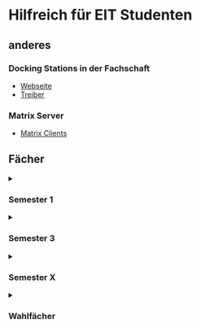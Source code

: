 # Hilfreich für EIT Studenten

## anderes

### Docking Stations in der Fachschaft

* [Webseite](https://i-tec.pro/de/produkt/u3hdmidvidock-3/)
* [Treiber](https://i-tec.cz/wp-content/uploads/man_dri/DisplayLink_Ubuntu.zip)

### Matrix Server

* [Matrix Clients](https://matrix.org/ecosystem/clients/)

## Fächer
<details>
<summary>
 
### Semester 1

</summary>

#### Info 1&2
* C & C++ Compiler:
  * [GCC](https://gcc.gnu.org/): `sudo apt install gcc`
* optional IDE:
  *  [Visual Studio Code](https://code.visualstudio.com/): https://code.visualstudio.com/docs/setup/linux
  *  [Eclipse](https://www.eclipse.org/downloads/packages/): https://www.eclipse.org/downloads/packages/installer

#### Gleichstromtechnik

* [LTSpice](https://www.analog.com/en/design-center/design-tools-and-calculators/ltspice-simulator.html):
  * leider nur mit [Wine](https://www.winehq.org/).
  * eine FOSS alternative ist [ngspice](https://ngspice.sourceforge.io/) welches schon in [KiCad](https://www.kicad.org/) enthalten ist ([KiCad Simulation](https://docs.kicad.org/7.0/de/eeschema/eeschema.html#simulator)).
* [KiCad](https://www.kicad.org/):
  * https://www.kicad.org/download/linux/

#### Digitaltechnik

* [Vivado](https://www.xilinx.com/support/download.html)
* Logic-simulator:
  * [Logisim-evolution](https://github.com/logisim-evolution/logisim-evolution)
  * [Digital](https://github.com/hneemann/Digital)

</details>

<details>
<summary>
 
### Semester 3

</summary>

#### ModSim

* [Python](https://www.python.org/): `sudo apt install python3 python3-numpy python3-scipy python3-matplotlib`
* [OpenModelica](https://openmodelica.org/download/download-linux):
  * requirements: `wget`, `pip`, `tee`
  ```bash
  # 1. OpenModelica repository zu APT quellen hinzufügen
  echo "deb-src https://build.openmodelica.org/apt stable" | sudo tee -a /etc/apt/sources.list.d/openmodelica.list
  wget -q http://build.openmodelica.org/apt/openmodelica.asc -O- | sudo apt-key add -
  # 2. Paketquelle "aktivieren"
  sudo apt update
  # 3. OpenModelica installieren
  sudo apt install openmodelica
  # 4. OMPython installieren
  python -m pip install -U https://github.com/OpenModelica/OMPython/archive/master.zip
  ```

#### Elektronik Labor

* Cadance: `ssh -Y <IZ Kürzel>@EIT-CAEE-S02.Hs-Karlsruhe.de`

#### Regelungstechnik

* [Matlab/Simulink](https://de.mathworks.com/support/requirements/matlab-linux.html)

</details>

<details>
 <summary>
  
### Semester X

</summary>

#### EDS

Siehe [Digitaltechnik](#Digitaltechnik).

#### Hochfrequenztechnik

* [Keysight ADS](https://www.keysight.com/de/de/lib/software-detail/computer-software/pathwave-advanced-design-system-ads-software-2212036/ads-2023-linux.html)

#### Digitale Signal Prozesoren

* [Matlab](https://de.mathworks.com/support/requirements/matlab-linux.html)
* alternativ [GNU Octave](https://www.octave.org/)
  * [signal](https://gnu-octave.github.io/packages/signal/) (dependency: [control](https://gnu-octave.github.io/packages/control/))
* Eclipse:
  1. [J-Link](https://www.segger.com/downloads/jlink/) installieren
  2. `arm-none-eabi-gcc-cs`, `arm-none-eabi-gcc-cs-c++`, `arm-none-eabi-newlib` & `arm-none-eabi-gdb` installierenn
  3. Aktuelle [Eclipse IDE for Embedded C/C++ Developers](https://www.eclipse.org/downloads/packages/release/2023-12/r/eclipse-ide-embedded-cc-developers) installieren
  4. In Eclipse
     1. `File >> Open Project from File System >> Archive` den beispiel Code öffnen
     2.  `Run configurations` anpassen. `GDB SEGGER J-Link Debugging` auswählen und in Unterordner bei `C/C++ Application` das `\` zu einem `/` ändern
  5. Jetzt sollte alles gehen

* VisualStudio Code  
   Konfiguration https://github.com/Jan-3007/DSP_lab
  
    

#### Bildverarbeitung

* Python
  * [scikit-image](https://pypi.org/project/scikit-image/) `pip install scikit-image`

</details>

<details>
<summary>
 
### Wahlfächer

</summary>
 
#### FEM

* Python
  * [NumPy](https://numpy.org/)
  * [Matplotlib](https://matplotlib.org/)
  * [MeshPy](https://documen.tician.de/meshpy/index.html) [pip](https://pypi.org/project/MeshPy/) `pip install MeshPy`
</details>
